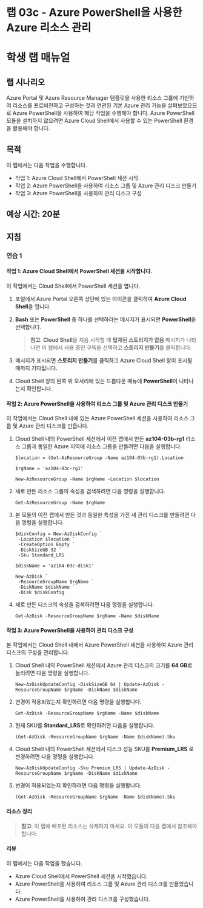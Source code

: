 ﻿---
lab:
    title: '03c - Azure PowerShell을 사용한 Azure 리소스 관리'
    module: '모듈 03 - Azure 관리'
---

# 랩 03c - Azure PowerShell을 사용한 Azure 리소스 관리
# 학생 랩 매뉴얼

## 랩 시나리오

Azure Portal 및 Azure Resource Manager 템플릿을 사용한 리소스 그룹에 기반하여 리소스를 프로비전하고 구성하는 것과 연관된 기본 Azure 관리 기능을 살펴보았으므로 Azure PowerShell을 사용하여 해당 작업을 수행해야 합니다. Azure PowerShell 모듈을 설치하지 않으려면 Azure Cloud Shell에서 사용할 수 있는 PowerShell 환경을 활용해야 합니다.

## 목적

이 랩에서는 다음 작업을 수행합니다.

+ 작업 1: Azure Cloud Shell에서 PowerShell 세션 시작.
+ 작업 2: Azure PowerShell을 사용하여 리소스 그룹 및 Azure 관리 디스크 만들기
+ 작업 3: Azure PowerShell을 사용하여 관리 디스크 구성

## 예상 시간: 20분

## 지침

### 연습 1

#### 작업 1: Azure Cloud Shell에서 PowerShell 세션을 시작합니다.

이 작업에서는 Cloud Shell에서 PowerShell 세션을 엽니다. 

1. 포털에서 Azure Portal 오른쪽 상단에 있는 아이콘을 클릭하여 **Azure Cloud Shell**을 엽니다.

1. **Bash** 또는 **PowerShell** 중 하나를 선택하라는 메시지가 표시되면 **PowerShell**을 선택합니다.      

    >**참고**: **Cloud Shell**을 처음 시작할 때 **탑재된 스토리지가 없음** 메시지가 나타나면 이 랩에서 사용 중인 구독을 선택하고 **스토리지 만들기**를 클릭합니다. 

1. 메시지가 표시되면 **스토리지 만들기**를 클릭하고 Azure Cloud Shell 창이 표시될 때까지 기다립니다. 

1. Cloud Shell 창의 왼쪽 위 모서리에 있는 드롭다운 메뉴에 **PowerShell**이 나타나는지 확인합니다.

#### 작업 2: Azure PowerShell을 사용하여 리소스 그룹 및 Azure 관리 디스크 만들기

이 작업에서는  Cloud Shell 내에 있는 Azure PowerShell 세션을 사용하여 리소스 그룹 및 Azure 관리 디스크를 만듭니다.

1. Cloud Shell 내의 PowerShell 세션에서 이전 랩에서 만든 **az104-03b-rg1** 리소스 그룹과 동일한 Azure 지역에 리소스 그룹을 만들려면 다음을 실행합니다.

   ```pwsh
   $location = (Get-AzResourceGroup -Name az104-03b-rg1).Location

   $rgName = 'az104-03c-rg1'

   New-AzResourceGroup -Name $rgName -Location $location
   ```
1. 새로 만든 리소스 그룹의 속성을 검색하려면 다음 명령을 실행합니다.

   ```pwsh
   Get-AzResourceGroup -Name $rgName
   ```
1. 본 모듈의 이전 랩에서 만든 것과 동일한 특성을 가진 새 관리 디스크를 만들려면 다음 명령을 실행합니다.

   ```pwsh
   $diskConfig = New-AzDiskConfig `
    -Location $location `
    -CreateOption Empty `
    -DiskSizeGB 32 `
    -Sku Standard_LRS

   $diskName = 'az104-03c-disk1'

   New-AzDisk `
    -ResourceGroupName $rgName `
    -DiskName $diskName `
    -Disk $diskConfig
   ```

1. 새로 만든 디스크의 속성을 검색하려면 다음 명령을 실행합니다.

   ```pwsh
   Get-AzDisk -ResourceGroupName $rgName -Name $diskName
   ```

#### 작업 3: Azure PowerShell을 사용하여 관리 디스크 구성

본 작업에서는 Cloud Shell 내에서 Azure PowerShell 세션을 사용하여 Azure 관리 디스크의 구성을 관리합니다. 

1. Cloud Shell 내의 PowerShell 세션에서 Azure 관리 디스크의 크기를 **64 GB**로 늘리려면 다음 명령을 실행합니다.

   ```pwsh
   New-AzDiskUpdateConfig -DiskSizeGB 64 | Update-AzDisk -ResourceGroupName $rgName -DiskName $diskName
   ```

1. 변경이 적용되었는지 확인하려면 다음 명령을 실행합니다.

   ```pwsh
   Get-AzDisk -ResourceGroupName $rgName -Name $diskName
   ```

1. 현재 SKU를 **Standard_LRS**로 확인하려면 다음을 실행합니다.

   ```pwsh
   (Get-AzDisk -ResourceGroupName $rgName -Name $diskName).Sku
   ```

1. Cloud Shell 내의 PowerShell 세션에서 디스크 성능 SKU를 **Premium_LRS** 로 변경하려면 다음 명령을 실행합니다.

   ```pwsh
   New-AzDiskUpdateConfig -Sku Premium_LRS | Update-AzDisk -ResourceGroupName $rgName -DiskName $diskName
   ```

1. 변경이 적용되었는지 확인하려면 다음 명령을 실행합니다.

   ```pwsh
   (Get-AzDisk -ResourceGroupName $rgName -Name $diskName).Sku
   ```

#### 리소스 정리

   >**참고**: 이 랩에 배포된 리소스는 삭제하지 마세요. 이 모듈의 다음 랩에서 참조해야 합니다.

#### 리뷰

이 랩에서는 다음 작업을 했습니다.

- Azure Cloud Shell에서 PowerShell 세션을 시작했습니다.
- Azure PowerShell을 사용하여 리소스 그룹 및 Azure 관리 디스크를 만들었습니다.
- Azure PowerShell을 사용하여 관리 디스크를 구성했습니다.
